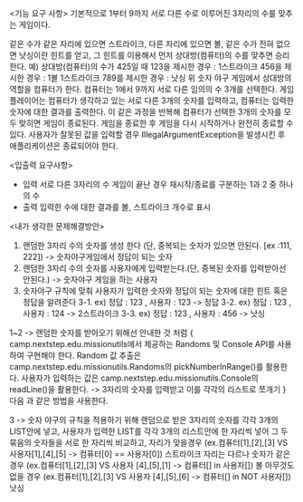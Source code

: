 <기능 요구 사항>
기본적으로 1부터 9까지 서로 다른 수로 이루어진 3자리의 수를 맞추는 게임이다.

같은 수가 같은 자리에 있으면 스트라이크, 다른 자리에 있으면 볼, 같은 수가 전혀 없으면 낫싱이란 힌트를 얻고, 그 힌트를 이용해서 먼저 상대방(컴퓨터)의 수를 맞추면 승리한다.
예) 상대방(컴퓨터)의 수가 425일 때
123을 제시한 경우 : 1스트라이크
456을 제시한 경우 : 1볼 1스트라이크
789를 제시한 경우 : 낫싱
위 숫자 야구 게임에서 상대방의 역할을 컴퓨터가 한다. 컴퓨터는 1에서 9까지 서로 다른 임의의 수 3개를 선택한다. 게임 플레이어는 컴퓨터가 생각하고 있는 서로 다른 3개의 숫자를 입력하고, 컴퓨터는 입력한 숫자에 대한 결과를 출력한다.
이 같은 과정을 반복해 컴퓨터가 선택한 3개의 숫자를 모두 맞히면 게임이 종료된다.
게임을 종료한 후 게임을 다시 시작하거나 완전히 종료할 수 있다.
사용자가 잘못된 값을 입력할 경우 IllegalArgumentException을 발생시킨 후 애플리케이션은 종료되어야 한다.

<입출력 요구사항>
* 입력 
서로 다른 3자리의 수
게임이 끝난 경우 재시작/종료를 구분하는 1과 2 중 하나의 수
* 출력
입력한 수에 대한 결과를 볼, 스트라이크 개수로 표시

<내가 생각한 문제해결방안>
1. 랜덤한 3자리 수의 숫자를 생성 한다 (단, 중복되는 숫자가 있으면 안된다. [ex :111, 222]) -> 숫자야구게임에서 정답이 되는 숫자
2. 랜덤한 3자리 수의 숫자를 사용자에게 입력받는다.(단, 중복된 숫자를 입력받아선 안된다.) -> 숫자야구 게임을 하는 사용자
3. 숫자야구 규칙에 맞춰 사용자가 입력한 숫자와 정답이 되는 숫자에 대한 힌트 혹은 정답을 알려준다 
3-1. ex) 정답 : 123 , 사용자 : 123 -> 정답
3-2. ex) 정답 : 123 , 사용자 : 124 -> 2스트라이크
3-3. ex) 정답 : 123 , 사용자 : 456 -> 낫싱

1~2 -> 랜덤한 숫자를 받아오기 위해선 안내한 것 처럼 
{
    camp.nextstep.edu.missionutils에서 제공하는 Randoms 및 Console API를 사용하여 구현해야 한다.
    Random 값 추출은 camp.nextstep.edu.missionutils.Randoms의 pickNumberInRange()를 활용한다.
    사용자가 입력하는 값은 camp.nextstep.edu.missionutils.Console의 readLine()을 활용한다.
    -> 3자리의 숫자를 입력받고 이를 각각의 리스트로 쪼개기
}
다음 과 같은 방법을 사용한다.

3 -> 숫자 야구의 규칙을 적용하기 위해 랜덤으로 받은 3자리의 숫자를 각각 3개의 LIST안에 넣고, 사용자가 입력한 LIST를 각각 3개의 리스트안에 한 자리씩 넣어
그 두 묶음의 숫자들을 서로 한 자리씩 비교하고, 자리가 맞을경우 (ex.컴퓨터[1],[2],[3] VS 사용자[1],[4],[5] -> 컴퓨터[0] == 사용자[0]) 스트라이크
자리는 다르나 숫자가 같은 경우 (ex.컴퓨터[1],[2],[3] VS 사용자 [4],[5],[1] -> 컴퓨터[] in 사용자[]) 볼 
아무것도 없을 경우 (ex.컴퓨터[1],[2],[3] VS 사용자 [4],[5],[6] -> 컴퓨터[] in NOT 사용자[]) 낫싱

